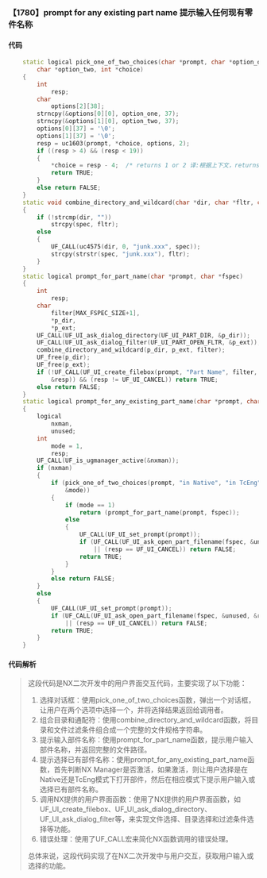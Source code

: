 ### 【1780】prompt for any existing part name 提示输入任何现有零件名称

#### 代码

```cpp
    static logical pick_one_of_two_choices(char *prompt, char *option_one,  
        char *option_two, int *choice)  
    {  
        int  
            resp;  
        char  
            options[2][38];  
        strncpy(&options[0][0], option_one, 37);  
        strncpy(&options[1][0], option_two, 37);  
        options[0][37] = '\0';  
        options[1][37] = '\0';  
        resp = uc1603(prompt, *choice, options, 2);  
        if ((resp > 4) && (resp < 19))  
        {  
            *choice = resp - 4;  /* returns 1 or 2 译:根据上下文，returns 1 or 2 翻译为“返回1或2”。 */  
            return TRUE;  
        }  
        else return FALSE;  
    }  
    static void combine_directory_and_wildcard(char *dir, char *fltr, char *spec)  
    {  
        if (!strcmp(dir, ""))  
            strcpy(spec, fltr);  
        else  
        {  
            UF_CALL(uc4575(dir, 0, "junk.xxx", spec));  
            strcpy(strstr(spec, "junk.xxx"), fltr);  
        }  
    }  
    static logical prompt_for_part_name(char *prompt, char *fspec)  
    {  
        int  
            resp;  
        char  
            filter[MAX_FSPEC_SIZE+1],  
            *p_dir,  
            *p_ext;  
        UF_CALL(UF_UI_ask_dialog_directory(UF_UI_PART_DIR, &p_dir));  
        UF_CALL(UF_UI_ask_dialog_filter(UF_UI_PART_OPEN_FLTR, &p_ext));  
        combine_directory_and_wildcard(p_dir, p_ext, filter);  
        UF_free(p_dir);  
        UF_free(p_ext);  
        if (!UF_CALL(UF_UI_create_filebox(prompt, "Part Name", filter, "", fspec,  
            &resp)) && (resp != UF_UI_CANCEL)) return TRUE;  
        else return FALSE;  
    }  
    static logical prompt_for_any_existing_part_name(char *prompt, char *fspec)  
    {  
        logical  
            nxman,  
            unused;  
        int  
            mode = 1,  
            resp;  
        UF_CALL(UF_is_ugmanager_active(&nxman));  
        if (nxman)  
        {  
            if (pick_one_of_two_choices(prompt, "in Native", "in TcEng",  
                &mode))  
            {  
                if (mode == 1)  
                    return (prompt_for_part_name(prompt, fspec));  
                else  
                {  
                    UF_CALL(UF_UI_set_prompt(prompt));  
                    if (UF_CALL(UF_UI_ask_open_part_filename(fspec, &unused, &resp))  
                        || (resp == UF_UI_CANCEL)) return FALSE;  
                    return TRUE;  
                }  
            }  
            else return FALSE;  
        }  
        else  
        {  
            UF_CALL(UF_UI_set_prompt(prompt));  
            if (UF_CALL(UF_UI_ask_open_part_filename(fspec, &unused, &resp))  
                || (resp == UF_UI_CANCEL)) return FALSE;  
            return TRUE;  
        }  
    }

```

#### 代码解析

> 这段代码是NX二次开发中的用户界面交互代码，主要实现了以下功能：
>
> 1. 选择对话框：使用pick_one_of_two_choices函数，弹出一个对话框，让用户在两个选项中选择一个，并将选择结果返回给调用者。
> 2. 组合目录和通配符：使用combine_directory_and_wildcard函数，将目录和文件过滤条件组合成一个完整的文件规格字符串。
> 3. 提示输入部件名称：使用prompt_for_part_name函数，提示用户输入部件名称，并返回完整的文件路径。
> 4. 提示选择已有部件名称：使用prompt_for_any_existing_part_name函数，首先判断NX Manager是否激活，如果激活，则让用户选择是在Native还是TcEng模式下打开部件，然后在相应模式下提示用户输入或选择已有部件名称。
> 5. 调用NX提供的用户界面函数：使用了NX提供的用户界面函数，如UF_UI_create_filebox、UF_UI_ask_dialog_directory、UF_UI_ask_dialog_filter等，来实现文件选择、目录选择和过滤条件选择等功能。
> 6. 错误处理：使用了UF_CALL宏来简化NX函数调用的错误处理。
>
> 总体来说，这段代码实现了在NX二次开发中与用户交互，获取用户输入或选择的功能。
>
